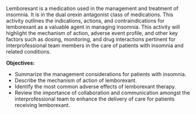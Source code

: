 Lemborexant is a medication used in the management and treatment of insomnia. It is in the dual orexin antagonist class of medications. This activity outlines the indications, actions, and contraindications for lemborexant as a valuable agent in managing insomnia. This activity will highlight the mechanism of action, adverse event profile, and other key factors such as dosing, monitoring, and drug interactions pertinent for interprofessional team members in the care of patients with insomnia and related conditions.

**Objectives:**
- Summarize the management considerations for patients with insomnia.
- Describe the mechanism of action of lemborexant.
- Identify the most common adverse effects of lemborexant therapy.
- Review the importance of collaboration and communication amongst the interprofessional team to enhance the delivery of care for patients receiving lemborexant.